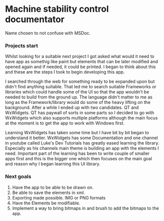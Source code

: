 # Machine stability control documentator
Name chosen to not confuse with MSDoc.

### Projects start
Whilst looking for a suitable next project I got asked what would it need to have app as somethig like paint but elements that
can be later modified and opened again and if needed, it could be printed.
I began to think about this and these are the steps I took to begin developing this app.

I searched through the web for something ready to be expanded upon but didn't find anything suitable.
That led me to search suitable Frameworks or libraries which could handle some of the UI so that the app wouldn't be needed to build
from the ground up.
The language didn't matter to me as long as the Framework/library would do some of the heavy lifting on the background.
After a while I ended up with two candidates. QT and WxWidgets. QT has paywall of sorts in some parts so I decided to go with 
WxWidgets which also supports multiple platforms although the main focus at the moment is to get the app to work with Windows first.

Learning WxWidgets has taken some time but I have bit by bit began to understand it better. WxWidgets has some Documentation and 
one channel in youtube called Luke's Dev Tutorials has greatly eased learning the library. Especially as his channels main theme
is building an app with the elements I need. 
Important part of the learning has been to write couple of smaller apps first and this is the bigger one which then focuses on the
main goal and reason why I began learning this UI library. 

### Next goals
1. Have the app to be able to be drawn on.
2. Be able to save the elements in xml.
3. Exporting made possible. IMG or PNG formats
4. Have the Elements be modifiable.
5. Implement a way to bring bitmaps in and brush to add the bitmaps to the app.
